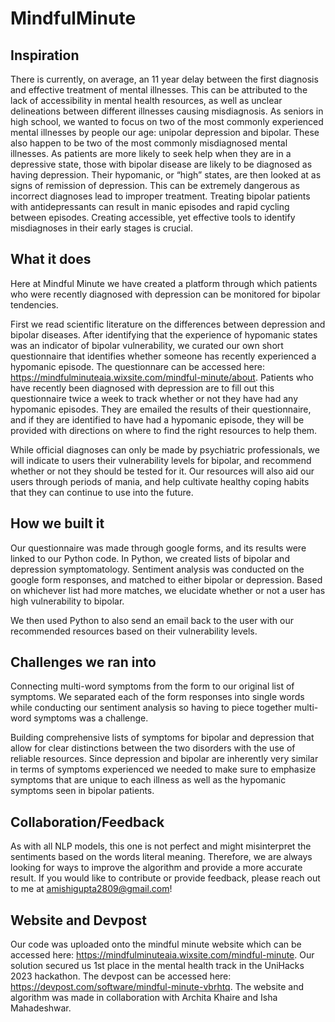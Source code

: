 # MindfulMinute
## Inspiration
There is currently, on average, an 11 year delay between the first diagnosis and effective treatment of mental illnesses. This can be attributed to the lack of accessibility in mental health resources, as well as unclear delineations between different illnesses causing misdiagnosis. As seniors in high school, we wanted to focus on two of the most commonly experienced mental illnesses by people our age: unipolar depression and bipolar. These also happen to be two of the most commonly misdiagnosed mental illnesses. As patients are more likely to seek help when they are in a depressive state, those with bipolar disease are likely to be diagnosed as having depression. Their hypomanic, or “high” states, are then looked at as signs of remission of depression. This can be extremely dangerous as incorrect diagnoses lead to improper treatment. Treating bipolar patients with antidepressants can result in manic episodes and rapid cycling between episodes. Creating accessible, yet effective tools to identify misdiagnoses in their early stages is crucial.

## What it does
Here at Mindful Minute we have created a platform through which patients who were recently diagnosed with depression can be monitored for bipolar tendencies.

First we read scientific literature on the differences between depression and bipolar diseases. After identifying that the experience of hypomanic states was an indicator of bipolar vulnerability, we curated our own short questionnaire that identifies whether someone has recently experienced a hypomanic episode. The questionnare can be accessed here: https://mindfulminuteaia.wixsite.com/mindful-minute/about. 
Patients who have recently been diagnosed with depression are to fill out this questionnaire twice a week to track whether or not they have had any hypomanic episodes. They are emailed the results of their questionnaire, and if they are identified to have had a hypomanic episode, they will be provided with directions on where to find the right resources to help them.

While official diagnoses can only be made by psychiatric professionals, we will indicate to users their vulnerability levels for bipolar, and recommend whether or not they should be tested for it. Our resources will also aid our users through periods of mania, and help cultivate healthy coping habits that they can continue to use into the future.

## How we built it
Our questionnaire was made through google forms, and its results were linked to our Python code. In Python, we created lists of bipolar and depression symptomatology. Sentiment analysis was conducted on the google form responses, and matched to either bipolar or depression. Based on whichever list had more matches, we elucidate whether or not a user has high vulnerability to bipolar.

We then used Python to also send an email back to the user with our recommended resources based on their vulnerability levels.

## Challenges we ran into
Connecting multi-word symptoms from the form to our original list of symptoms. We separated each of the form responses into single words while conducting our sentiment analysis so having to piece together multi-word symptoms was a challenge.

Building comprehensive lists of symptoms for bipolar and depression that allow for clear distinctions between the two disorders with the use of reliable resources. Since depression and bipolar are inherently very similar in terms of symptoms experienced we needed to make sure to emphasize symptoms that are unique to each illness as well as the hypomanic symptoms seen in bipolar patients.

## Collaboration/Feedback
As with all NLP models, this one is not perfect and might misinterpret the sentiments based on the words literal meaning. Therefore, we are always looking for ways to improve the algorithm and provide a more accurate result. If you would like to contribute or provide feedback, please reach out to me at amishigupta2809@gmail.com!

## Website and Devpost
Our code was uploaded onto the mindful minute website which can be accessed here: https://mindfulminuteaia.wixsite.com/mindful-minute.
Our solution secured us 1st place in the mental health track in the UniHacks 2023 hackathon. The devpost can be accessed here: https://devpost.com/software/mindful-minute-vbrhtq.
The website and algorithm was made in collaboration with Archita Khaire and Isha Mahadeshwar.
